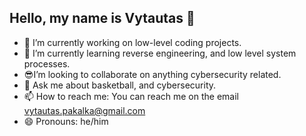 ## Hello, my name is Vytautas 👋


- 🔭 I’m currently working on low-level coding projects.
- 🌱 I’m currently learning reverse engineering, and low level system processes.
- 😎I’m looking to collaborate on anything cybersecurity related.
- 💬 Ask me about basketball, and cybersecurity.
- 📫 How to reach me: You can reach me on the email vytautas.pakalka@gmail.com
- 😄 Pronouns: he/him
